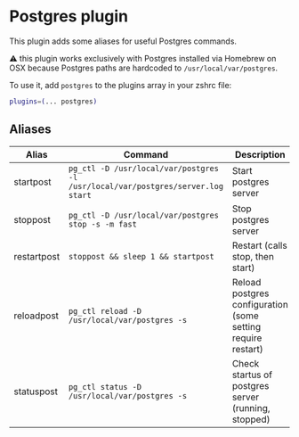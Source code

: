 # Postgres plugin

This plugin adds some aliases for useful Postgres commands.

:warning: this plugin works exclusively with Postgres installed via Homebrew on
OSX because Postgres paths are hardcoded to `/usr/local/var/postgres`.

To use it, add `postgres` to the plugins array in your zshrc file:

```zsh
plugins=(... postgres)
```

## Aliases

| Alias       | Command                                                                         | Description                                                  |
| ----------- | ------------------------------------------------------------------------------- | ------------------------------------------------------------ |
| startpost   | `pg_ctl -D /usr/local/var/postgres -l /usr/local/var/postgres/server.log start` | Start postgres server                                        |
| stoppost    | `pg_ctl -D /usr/local/var/postgres stop -s -m fast`                             | Stop postgres server                                         |
| restartpost | `stoppost && sleep 1 && startpost`                                              | Restart (calls stop, then start)                             |
| reloadpost  | `pg_ctl reload -D /usr/local/var/postgres -s`                                   | Reload postgres configuration (some setting require restart) |
| statuspost  | `pg_ctl status -D /usr/local/var/postgres -s`                                   | Check startus of postgres server (running, stopped)          |
